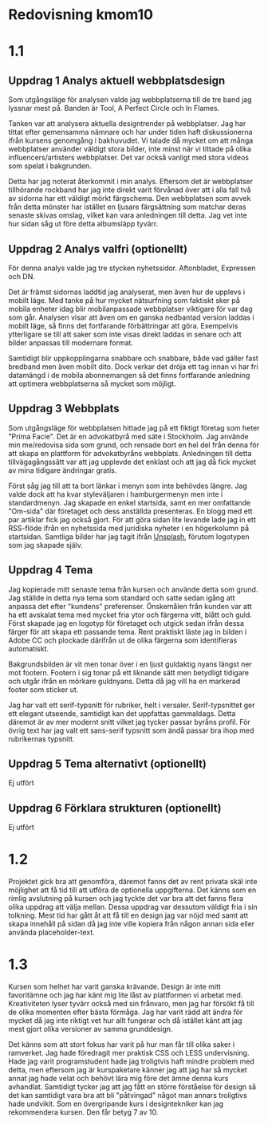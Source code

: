 ---
---
# Redovisning kmom10

# 1.1
## Uppdrag 1 Analys aktuell webbplatsdesign
Som utgångsläge för analysen valde jag webbplatserna till de tre band jag lyssnar mest på.
Banden är Tool, A Perfect Circle och In Flames.

Tanken var att analysera aktuella designtrender på webbplatser. Jag har tittat efter gemensamma nämnare och har under tiden haft diskussionerna ifrån kursens genomgång i bakhuvudet.
Vi talade då mycket om att många webbplatser använder väldigt stora bilder, inte minst när vi tittade på olika influencers/artisters webbplatser.
Det var också vanligt med stora videos som spelat i bakgrunden.

Detta har jag noterat återkommit i min analys. Eftersom det är webbplatser tillhörande rockband har jag inte direkt varit förvånad över att i alla fall två av sidorna
har ett väldigt mörkt färgschema.
Den webbplatsen som avvek från detta mönster har istället en ljusare färgsättning som matchar deras senaste skivas omslag, vilket kan vara anledningen till detta. Jag vet inte hur sidan såg ut före detta albumsläpp tyvärr.


## Uppdrag 2 Analys valfri (optionellt)
För denna analys valde jag tre stycken nyhetssidor. Aftonbladet, Expressen och DN.

Det är främst sidornas laddtid jag analyserat, men även hur de upplevs i mobilt läge.
Med tanke på hur mycket nätsurfning som faktiskt sker på mobila enheter idag blir mobilanpassade webbplatser viktigare för var dag som går.
Analysen visar att även om en ganska nedbantad version laddas i mobilt läge, så finns det fortfarande förbättringar att göra.
Exempelvis ytterligare se till att saker som inte visas direkt laddas in senare och att bilder anpassas till modernare format.

Samtidigt blir uppkopplingarna snabbare och snabbare, både vad gäller fast bredband men även mobilt dito.
Dock verkar det dröja ett tag innan vi har fri datamängd i de mobila abonnemangen så det finns fortfarande anledning att optimera webbplatserna så mycket som möjligt.

## Uppdrag 3 Webbplats
Som utgångsläge för webbplatsen hittade jag på ett fiktigt företag som heter "Prima Facie". Det är en advokatbyrå med säte i Stockholm.
Jag använde min me/redovisa sida som grund, och rensade bort en hel del från denna för att skapa en plattform för advokatbyråns webbplats.
Anledningen till detta tillvägagångssätt var att jag upplevde det enklast och att jag då fick mycket av mina tidigare ändringar gratis.

Först såg jag till att ta bort länkar i menyn som inte behövdes längre. Jag valde dock att ha kvar styleväljaren i hamburgermenyn men inte i standardmenyn.
Jag skapade en enkel startsida, samt en mer omfattande "Om-sida" där företaget och dess anställda presenteras.
En blogg med ett par artiklar fick jag också gjort.
För att göra sidan lite levande lade jag in ett RSS-flöde ifrån en nyhetssida med juridiska nyheter i en högerkolumn på startsidan.
Samtliga bilder har jag tagit ifrån [Unsplash](https://unsplash.com), förutom logotypen som jag skapade själv.


## Uppdrag 4 Tema
Jag kopierade mitt senaste tema från kursen och använde detta som grund. Jag ställde in detta nya tema som standard och satte sedan igång att anpassa det efter "kundens" preferenser.
Önskemålen från kunden var att ha ett avskalat tema med mycket fria ytor och färgerna vitt, blått och guld. Först skapade jag en logotyp för företaget och utgick sedan ifrån dessa färger för att skapa
ett passande tema. Rent praktiskt läste jag in bilden i Adobe CC och plockade därifrån ut de olika färgerna som identifieras automatiskt.

Bakgrundsbilden är vit men tonar över i en ljust guldaktig nyans längst ner mot footern. Footern i sig tonar på ett liknande sätt men betydligt tidigare och utgår ifrån en mörkare guldnyans.
Detta då jag vill ha en markerad footer som sticker ut.

Jag har valt ett serif-typsnitt för rubriker, helt i versaler.
Serif-typsnittet ger ett elegant utseende, samtidigt kan det uppfattas gammaldags. Detta däremot är av mer modernt snitt vilket jag tycker passar byråns profil.
För övrig text har jag valt ett sans-serif typsnitt som ändå passar bra ihop med rubrikernas typsnitt.


## Uppdrag 5 Tema alternativt (optionellt)
Ej utfört


## Uppdrag 6 Förklara strukturen (optionellt)
Ej utfört


# 1.2
Projektet gick bra att genomföra, däremot fanns det av rent privata skäl inte möjlighet att få tid till att utföra de optionella uppgifterna.
Det känns som en rimlig avslutning på kursen och jag tyckte det var bra att det fanns flera olika uppdrag att välja mellan.
Dessa uppdrag var dessutom väldigt fria i sin tolkning.
Mest tid har gått åt att få till en design jag var nöjd med samt att skapa innehåll på sidan då jag inte ville kopiera från någon annan sida eller använda placeholder-text.


# 1.3
Kursen som helhet har varit ganska krävande. Design är inte mitt favoritämne och jag har känt mig lite låst av plattformen vi arbetat med.
Kreativiteten lyser tyvärr också med sin frånvaro, men jag har försökt få till de olika momenten efter bästa förmåga.
Jag har varit rädd att ändra för mycket då jag inte riktigt vet hur allt fungerar och då istället känt att jag mest gjort olika versioner av samma grunddesign.

Det känns som att stort fokus har varit på hur man får till olika saker i ramverket. Jag hade föredragit mer praktisk CSS och LESS undervisning.
Hade jag varit programstudent hade jag troligtvis haft mindre problem med detta, men eftersom jag är kurspaketare känner jag att jag har så mycket annat jag hade velat och behövt lära
mig före det ämne denna kurs avhandlat.
Samtidigt tycker jag att jag fått en större förståelse för design så det kan samtidigt vara bra att bli "påtvingad" något man annars troligtivs hade undvikit.
Som en övergripande kurs i designtekniker kan jag rekommendera kursen. Den får betyg 7 av 10.
